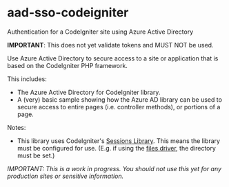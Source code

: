 # aad-sso-codeigniter
Authentication for a CodeIgniter site using Azure Active Directory

**IMPORTANT**: This does not yet validate tokens and MUST NOT be used.

Use Azure Active Directory to secure access to a site or application that is based on the CodeIgniter PHP framework.

This includes:
 * The Azure Active Directory for CodeIgniter library.
 * A (very) basic sample showing how the Azure AD library can be used to secure access to entire pages (i.e. controller methods), or portions of a page.

Notes:

 * This library uses CodeIgniter's [Sessions Library](http://www.codeigniter.com/user_guide/libraries/sessions.html). This means the library must be configured for use. (E.g. if using the [files driver](http://www.codeigniter.com/user_guide/libraries/sessions.html#files-driver), the directory must be set.)


*IMPORTANT: This is a work in progress. You should not use this yet for any production sites or sensitive information.*